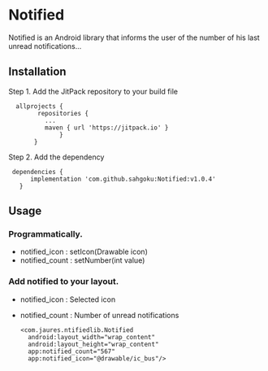 # Notified
Notified is an Android library that informs the user of the number of his last unread notifications...

## Installation

Step 1. Add the JitPack repository to your build file
         
      allprojects {
            repositories {
              ...
              maven { url 'https://jitpack.io' }
                  }
           }
            
 Step 2. Add the dependency
 
     dependencies {
	      implementation 'com.github.sahgoku:Notified:v1.0.4'
	   }
        
## Usage


### Programmatically.

* notified_icon : setIcon(Drawable icon)
* notified_count : setNumber(int value)

### Add notified to your layout.

* notified_icon : Selected icon 
* notified_count : Number of unread notifications

      <com.jaures.ntifiedlib.Notified
        android:layout_width="wrap_content"
        android:layout_height="wrap_content"
        app:notified_count="567"
        app:notified_icon="@drawable/ic_bus"/>
	


